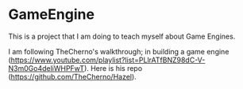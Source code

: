 # GameEngine
This is a project that I am doing to teach myself about Game Engines. 

I am following TheCherno's walkthrough; in building a game engine (https://www.youtube.com/playlist?list=PLlrATfBNZ98dC-V-N3m0Go4deliWHPFwT). 
Here is his repo (https://github.com/TheCherno/Hazel).
